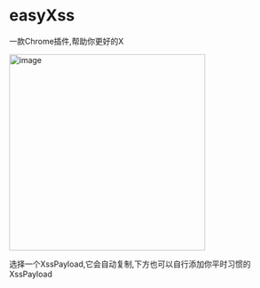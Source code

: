 # easyXss
一款Chrome插件,帮助你更好的X

<img width="353" alt="image" src="https://user-images.githubusercontent.com/103826350/228215444-e8402b37-0bda-44dd-b7b8-599f5e389470.png">

选择一个XssPayload,它会自动复制,下方也可以自行添加你平时习惯的XssPayload
